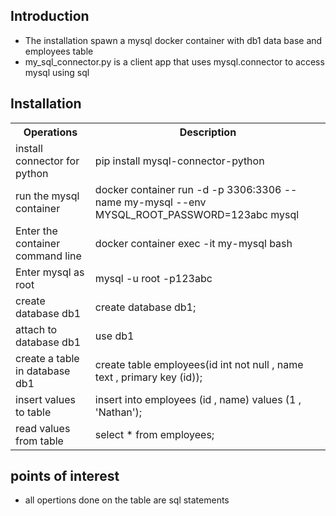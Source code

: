<h2>Introduction</h2>
<ul>
<li>The installation spawn a mysql docker container with db1 data base and employees table</li>
<li>my_sql_connector.py is a client app that uses mysql.connector to access mysql using sql</li>
</ul>


<h2>Installation</h2>
<table>
  <tr>
    <th>Operations</th>
    <th>Description</th>
  </tr>
  <tr>
  <td>install connector for python</td>
  <td>pip install mysql-connector-python</td>
  </tr>
  <tr>
  <td>run the mysql container</td>
  <td>docker container run -d -p 3306:3306 --name my-mysql --env MYSQL_ROOT_PASSWORD=123abc mysql</td>
  </tr>
  <tr>
  <td>Enter the container command line</td>
  <td>docker container exec -it my-mysql bash</td>
  </tr>
  <tr>
  <td>Enter mysql as root</td>
  <td>mysql -u root -p123abc</td>
  </tr>
  <tr>
  <td>create database db1</td>
  <td>create database db1;</td>
  </tr>
  <tr>
  <td>attach to database db1</td>
  <td>use db1</td>
  </tr>
  <tr>
  <td>create a table in database db1</td>
  <td>create table employees(id int not null , name text , primary key (id));</td>
  </tr>
  <tr>
  <td>insert values to table</td>
  <td>insert into employees (id  , name) values (1 , 'Nathan');</td>
  </tr>
  <tr>
  <td>read values from table</td>
  <td>select * from employees;</td>
  </tr>
</table>


<h2>points of interest</h2>
<ul>
<li>all opertions done on the table are sql statements</li>
</ul>